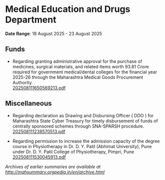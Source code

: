 # Medical Education and Drugs Department

**Date Range**: 18 August 2025 - 23 August 2025


## Funds
- Regarding granting administrative approval for the purchase of medicines, surgical materials, and related items worth  93.81 Crore required for government medical/dental colleges for the financial year 2025-26 through the Maharashtra Medical Goods Procurement Authority.\
  [202508111650569213.pdf](https://gr.maharashtra.gov.in/Site/Upload/Government%20Resolutions/English/202508111650569213.pdf)

## Miscellaneous
- Regarding declaration as Drawing and Disbursing Officer ( DDO ) for Maharashtra State Cyber Treasury for timely disbursement of funds of centrally sponsored schemes through SNA-SPARSH procedure.\
  [202508111238570513.pdf](https://gr.maharashtra.gov.in/Site/Upload/Government%20Resolutions/English/202508111238570513.pdf)

- Regarding permission to increase the admission capacity of the degree course in Physiotherapy in Dr. D. Y. Patil (Abhimat University), Pune under Dr. D. Y. Patil College of Physiotherapy, Pimpri, Pune\
  [202508111530045913.pdf](https://gr.maharashtra.gov.in/Site/Upload/Government%20Resolutions/English/202508111530045913.pdf)


*Archives of earlier summaries are available at http://mahsummary.orgpedia.in/en/archive.html*